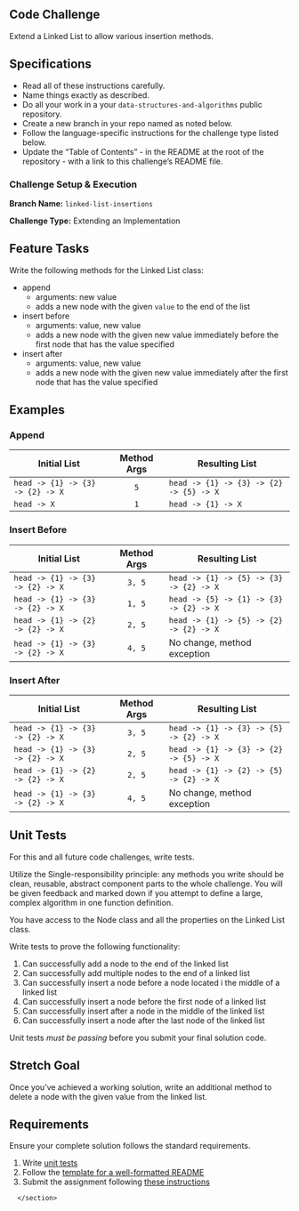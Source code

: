 <section style="height: auto;">
        <h1 id="code-challenge">Code Challenge</h1>

<p>Extend a Linked List to allow various insertion methods.</p>

<h2 id="specifications">Specifications</h2>

<ul>
  <li>Read all of these instructions carefully.</li>
  <li>Name things exactly as described.</li>
  <li>Do all your work in a your <code class="language-plaintext highlighter-rouge">data-structures-and-algorithms</code> public repository.</li>
  <li>Create a new branch in your repo named as noted below.</li>
  <li>Follow the language-specific instructions for the challenge type listed below.</li>
  <li>Update the “Table of Contents” - in the README at the root of the repository - with a link to this challenge’s README file.</li>
</ul>

<h3 id="challenge-setup--execution">Challenge Setup &amp; Execution</h3>

<p><strong>Branch Name:</strong> <code class="language-plaintext highlighter-rouge">linked-list-insertions</code></p>

<p><strong>Challenge Type:</strong> Extending an Implementation</p>

<h2 id="feature-tasks">Feature Tasks</h2>

<p>Write the following methods for the Linked List class:</p>

<ul>
  <li>append
    <ul>
      <li>arguments: new value</li>
      <li>adds a new node with the given <code class="language-plaintext highlighter-rouge">value</code> to the end of the list</li>
    </ul>
  </li>
  <li>insert before
    <ul>
      <li>arguments: value, new value</li>
      <li>adds a new node with the given new value immediately before the first node that has the value specified</li>
    </ul>
  </li>
  <li>insert after
    <ul>
      <li>arguments: value, new value</li>
      <li>adds a new node with the given new value immediately after the first node that has the value specified</li>
    </ul>
  </li>
</ul>

<h2 id="examples">Examples</h2>

<h3 id="append">Append</h3>

<table>
  <thead>
    <tr>
      <th>Initial List</th>
      <th style="text-align: center">Method Args</th>
      <th>Resulting List</th>
    </tr>
  </thead>
  <tbody>
    <tr>
      <td><code class="language-plaintext highlighter-rouge">head -&gt; {1} -&gt; {3} -&gt; {2} -&gt; X</code></td>
      <td style="text-align: center"><code class="language-plaintext highlighter-rouge">5</code></td>
      <td><code class="language-plaintext highlighter-rouge">head -&gt; {1} -&gt; {3} -&gt; {2} -&gt; {5} -&gt; X</code></td>
    </tr>
    <tr>
      <td><code class="language-plaintext highlighter-rouge">head -&gt; X</code></td>
      <td style="text-align: center"><code class="language-plaintext highlighter-rouge">1</code></td>
      <td><code class="language-plaintext highlighter-rouge">head -&gt; {1} -&gt; X</code></td>
    </tr>
  </tbody>
</table>

<h3 id="insert-before">Insert Before</h3>

<table>
  <thead>
    <tr>
      <th>Initial List</th>
      <th style="text-align: center">Method Args</th>
      <th>Resulting List</th>
    </tr>
  </thead>
  <tbody>
    <tr>
      <td><code class="language-plaintext highlighter-rouge">head -&gt; {1} -&gt; {3} -&gt; {2} -&gt; X</code></td>
      <td style="text-align: center"><code class="language-plaintext highlighter-rouge">3, 5</code></td>
      <td><code class="language-plaintext highlighter-rouge">head -&gt; {1} -&gt; {5} -&gt; {3} -&gt; {2} -&gt; X</code></td>
    </tr>
    <tr>
      <td><code class="language-plaintext highlighter-rouge">head -&gt; {1} -&gt; {3} -&gt; {2} -&gt; X</code></td>
      <td style="text-align: center"><code class="language-plaintext highlighter-rouge">1, 5</code></td>
      <td><code class="language-plaintext highlighter-rouge">head -&gt; {5} -&gt; {1} -&gt; {3} -&gt; {2} -&gt; X</code></td>
    </tr>
    <tr>
      <td><code class="language-plaintext highlighter-rouge">head -&gt; {1} -&gt; {2} -&gt; {2} -&gt; X</code></td>
      <td style="text-align: center"><code class="language-plaintext highlighter-rouge">2, 5</code></td>
      <td><code class="language-plaintext highlighter-rouge">head -&gt; {1} -&gt; {5} -&gt; {2} -&gt; {2} -&gt; X</code></td>
    </tr>
    <tr>
      <td><code class="language-plaintext highlighter-rouge">head -&gt; {1} -&gt; {3} -&gt; {2} -&gt; X</code></td>
      <td style="text-align: center"><code class="language-plaintext highlighter-rouge">4, 5</code></td>
      <td>No change, method exception</td>
    </tr>
  </tbody>
</table>

<h3 id="insert-after">Insert After</h3>

<table>
  <thead>
    <tr>
      <th>Initial List</th>
      <th style="text-align: center">Method Args</th>
      <th>Resulting List</th>
    </tr>
  </thead>
  <tbody>
    <tr>
      <td><code class="language-plaintext highlighter-rouge">head -&gt; {1} -&gt; {3} -&gt; {2} -&gt; X</code></td>
      <td style="text-align: center"><code class="language-plaintext highlighter-rouge">3, 5</code></td>
      <td><code class="language-plaintext highlighter-rouge">head -&gt; {1} -&gt; {3} -&gt; {5} -&gt; {2} -&gt; X</code></td>
    </tr>
    <tr>
      <td><code class="language-plaintext highlighter-rouge">head -&gt; {1} -&gt; {3} -&gt; {2} -&gt; X</code></td>
      <td style="text-align: center"><code class="language-plaintext highlighter-rouge">2, 5</code></td>
      <td><code class="language-plaintext highlighter-rouge">head -&gt; {1} -&gt; {3} -&gt; {2} -&gt; {5} -&gt; X</code></td>
    </tr>
    <tr>
      <td><code class="language-plaintext highlighter-rouge">head -&gt; {1} -&gt; {2} -&gt; {2} -&gt; X</code></td>
      <td style="text-align: center"><code class="language-plaintext highlighter-rouge">2, 5</code></td>
      <td><code class="language-plaintext highlighter-rouge">head -&gt; {1} -&gt; {2} -&gt; {5} -&gt; {2} -&gt; X</code></td>
    </tr>
    <tr>
      <td><code class="language-plaintext highlighter-rouge">head -&gt; {1} -&gt; {3} -&gt; {2} -&gt; X</code></td>
      <td style="text-align: center"><code class="language-plaintext highlighter-rouge">4, 5</code></td>
      <td>No change, method exception</td>
    </tr>
  </tbody>
</table>

<h2 id="unit-tests">Unit Tests</h2>

<p>For this and all future code challenges, write tests.</p>

<p>Utilize the Single-responsibility principle: any methods you write should be clean, reusable, abstract component parts to the whole challenge. You will be given feedback and marked down if you attempt to define a large, complex algorithm in one function definition.</p>

<p>You have access to the Node class and all the properties on the Linked List class.</p>

<p>Write tests to prove the following functionality:</p>

<ol>
  <li>Can successfully add a node to the end of the linked list</li>
  <li>Can successfully add multiple nodes to the end of a linked list</li>
  <li>Can successfully insert a node before a node located i the middle of a linked list</li>
  <li>Can successfully insert a node before the first node of a linked list</li>
  <li>Can successfully insert after a node in the middle of the linked list</li>
  <li>Can successfully insert a node after the last node of the linked list</li>
</ol>

<p>Unit tests <em>must be passing</em> before you submit your final solution code.</p>

<h2 id="stretch-goal">Stretch Goal</h2>

<p>Once you’ve achieved a working solution, write an additional method to delete a node with the given value from the linked list.</p>

<h2 id="requirements">Requirements</h2>

<p>Ensure your complete solution follows the standard requirements.</p>

<ol>
  <li>Write <a href="../../Challenge_Testing" target="_blank">unit tests</a></li>
  <li>Follow the <a href="../../Challenge_Documentation" target="_blank">template for a well-formatted README</a></li>
  <li>Submit the assignment following <a href="../../Challenge_Submission" target="_blank">these instructions</a></li>
</ol>


      </section>